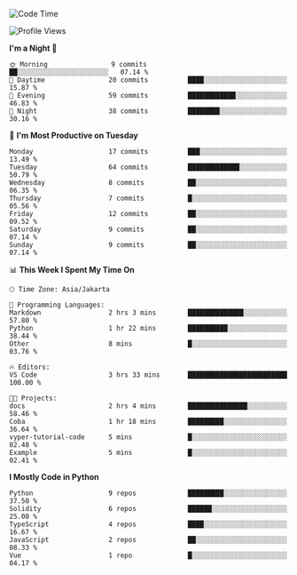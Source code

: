 <!--START_SECTION:waka-->
![Code Time](http://img.shields.io/badge/Code%20Time-1%2C488%20hrs%2022%20mins-blue)

![Profile Views](http://img.shields.io/badge/Profile%20Views-0-blue)

**I'm a Night 🦉** 

```text
🌞 Morning                9 commits           ██░░░░░░░░░░░░░░░░░░░░░░░   07.14 % 
🌆 Daytime                20 commits          ████░░░░░░░░░░░░░░░░░░░░░   15.87 % 
🌃 Evening                59 commits          ████████████░░░░░░░░░░░░░   46.83 % 
🌙 Night                  38 commits          ████████░░░░░░░░░░░░░░░░░   30.16 % 
```
📅 **I'm Most Productive on Tuesday** 

```text
Monday                   17 commits          ███░░░░░░░░░░░░░░░░░░░░░░   13.49 % 
Tuesday                  64 commits          █████████████░░░░░░░░░░░░   50.79 % 
Wednesday                8 commits           ██░░░░░░░░░░░░░░░░░░░░░░░   06.35 % 
Thursday                 7 commits           █░░░░░░░░░░░░░░░░░░░░░░░░   05.56 % 
Friday                   12 commits          ██░░░░░░░░░░░░░░░░░░░░░░░   09.52 % 
Saturday                 9 commits           ██░░░░░░░░░░░░░░░░░░░░░░░   07.14 % 
Sunday                   9 commits           ██░░░░░░░░░░░░░░░░░░░░░░░   07.14 % 
```


📊 **This Week I Spent My Time On** 

```text
🕑︎ Time Zone: Asia/Jakarta

💬 Programming Languages: 
Markdown                 2 hrs 3 mins        ██████████████░░░░░░░░░░░   57.80 % 
Python                   1 hr 22 mins        ██████████░░░░░░░░░░░░░░░   38.44 % 
Other                    8 mins              █░░░░░░░░░░░░░░░░░░░░░░░░   03.76 % 

🔥 Editors: 
VS Code                  3 hrs 33 mins       █████████████████████████   100.00 % 

🐱‍💻 Projects: 
docs                     2 hrs 4 mins        ███████████████░░░░░░░░░░   58.46 % 
Coba                     1 hr 18 mins        █████████░░░░░░░░░░░░░░░░   36.64 % 
vyper-tutorial-code      5 mins              █░░░░░░░░░░░░░░░░░░░░░░░░   02.48 % 
Example                  5 mins              █░░░░░░░░░░░░░░░░░░░░░░░░   02.41 % 
```

**I Mostly Code in Python** 

```text
Python                   9 repos             █████████░░░░░░░░░░░░░░░░   37.50 % 
Solidity                 6 repos             ██████░░░░░░░░░░░░░░░░░░░   25.00 % 
TypeScript               4 repos             ████░░░░░░░░░░░░░░░░░░░░░   16.67 % 
JavaScript               2 repos             ██░░░░░░░░░░░░░░░░░░░░░░░   08.33 % 
Vue                      1 repo              █░░░░░░░░░░░░░░░░░░░░░░░░   04.17 % 
```




<!--END_SECTION:waka-->

